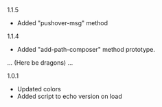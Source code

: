 1.1.5
- Added "pushover-msg" method 

1.1.4
- Added "add-path-composer" method prototype. 

... (Here be dragons) ...

1.0.1
- Updated colors
- Added script to echo version on load

